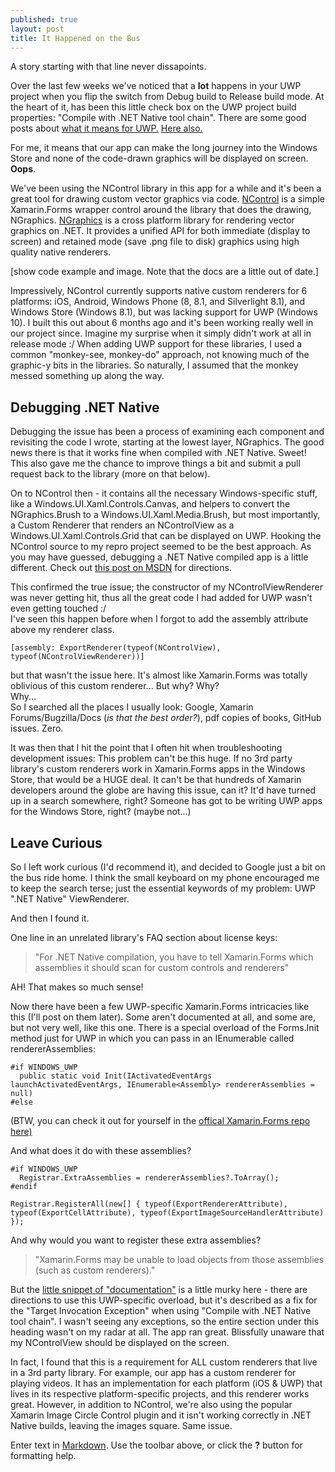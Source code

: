 ```yaml
---
published: true
layout: post
title: It Happened on the Bus
---
```

A story starting with that line never dissapoints.

Over the last few weeks we've noticed that a **lot** happens in your UWP project when you flip the switch from Debug build to Release build mode.  At the heart of it, has been this little check box on the UWP project build properties: "Compile with .NET Native tool chain".  There are some good posts about [what it means for UWP.]( https://blogs.windows.com/buildingapps/2015/08/20/net-native-what-it-means-for-universal-windows-platform-uwp-developers/#HG2ld3KGHUOiMVQI.97)  [Here also.](http://stackoverflow.com/questions/37759125/windows-store-apps-windows-8-vs-uwp)

For me, it means that our app can make the long journey into the Windows Store and none of the code-drawn graphics will be displayed on screen.  **Oops**.

We've been using the NControl library in this app for a while and it's been a great tool for drawing custom vector graphics via code.  [NControl](https://github.com/chrfalch/NControl) is a simple Xamarin.Forms wrapper control around the library that does the drawing, NGraphics.  [NGraphics](https://github.com/praeclarum/NGraphics) is a cross platform library for rendering vector graphics on .NET.  It provides a unified API for both immediate (display to screen) and retained mode (save .png file to disk) graphics using high quality native renderers.

[show code example and image. Note that the docs are a little out of date.]


Impressively, NControl currently supports native custom renderers for 6 platforms: iOS, Android, Windows Phone (8, 8.1, and Silverlight 8.1), and Windows Store (Windows 8.1), but was lacking support for UWP (Windows 10).  I built this out about 6 months ago and it's been working really well in our project since.  Imagine my surprise when it simply didn't work at all in release mode :/  When adding UWP support for these libraries, I used a common "monkey-see, monkey-do" approach, not knowing much of the graphic-y bits in the libraries.  So naturally, I assumed that the monkey messed something up along the way.
  
  
## Debugging .NET Native

Debugging the issue has been a process of examining each component and revisiting the code I wrote, starting at the lowest layer, NGraphics.  The good news there is that it works fine when compiled with .NET Native.  Sweet!  This also gave me the chance to improve things a bit and submit a pull request back to the library (more on that below). 

On to NControl then - it contains all the necessary Windows-specific stuff, like a Windows.UI.Xaml.Controls.Canvas, and helpers to convert the NGraphics.Brush to a Windows.UI.Xaml.Media.Brush, but most importantly, a Custom Renderer that renders an NControlView as a Windows.UI.Xaml.Controls.Grid that can be displayed on UWP.  Hooking the NControl source to my repro project seemed to be the best approach.  As you may have guessed, debugging a .NET Native compiled app is a little different.  Check out [this post on MSDN](https://blogs.msdn.microsoft.com/visualstudioalm/2015/07/29/debugging-net-native-windows-universal-apps/) for directions.

This confirmed the true issue; the constructor of my NControlViewRenderer was never getting hit, thus all the great code I had added for UWP wasn't even getting touched :/  
I've seen this happen before when I forgot to add the assembly attribute above my renderer class.

	[assembly: ExportRenderer(typeof(NControlView), typeof(NControlViewRenderer))]

but that wasn't the issue here.  It's almost like Xamarin.Forms was totally oblivious of this custom renderer...  But why?  Why?  
Why...  
So I searched all the places I usually look: Google, Xamarin Forums/Bugzilla/Docs (_is that the best order?_), pdf copies of books, GitHub issues.  Zero.

It was then that I hit the point that I often hit when troubleshooting development issues: This problem can't be this huge.  If no 3rd party library's custom renderers work in Xamarin.Forms apps in the Windows Store, that would be a HUGE deal.  It can't be that hundreds of Xamarin developers around the globe are having this issue, can it?  It'd have turned up in a search somewhere, right?  Someone has got to be writing UWP apps for the Windows Store, right?  (maybe not...)


## Leave Curious

So I left work curious (I'd recommend it), and decided to Google just a bit on the bus ride home.  I think the small keyboard on my phone encouraged me to keep the search terse; just the essential keywords of my problem: UWP ".NET Native" ViewRenderer.  

And then I found it.  

One line in an unrelated library's FAQ section about license keys: 
> "For .NET Native compilation, you have to tell Xamarin.Forms which assemblies it should scan for custom controls and renderers"

AH!  That makes so much sense!

Now there have been a few UWP-specific Xamarin.Forms intricacies like this (I'll post on them later).  Some aren't documented at all, and some are, but not very well, like this one.  There is a special overload of the Forms.Init method just for UWP in which you can pass in an IEnumerable called rendererAssemblies:

	#if WINDOWS_UWP
      public static void Init(IActivatedEventArgs launchActivatedEventArgs, IEnumerable<Assembly> rendererAssemblies = null)
	#else

(BTW, you can check it out for yourself in the [offical Xamarin.Forms repo here)](https://github.com/xamarin/Xamarin.Forms/blob/master/Xamarin.Forms.Platform.WinRT.Tablet/Forms.cs#L28)

And what does it do with these assemblies?

	#if WINDOWS_UWP
      Registrar.ExtraAssemblies = rendererAssemblies?.ToArray();
    #endif

	Registrar.RegisterAll(new[] { typeof(ExportRendererAttribute), typeof(ExportCellAttribute), typeof(ExportImageSourceHandlerAttribute) });

And why would you want to register these extra assemblies?
> "Xamarin.Forms may be unable to load objects from those assemblies (such as custom renderers)."  

But the [little snippet of "documentation"](https://developer.xamarin.com/guides/xamarin-forms/platform-features/windows/installation/universal/#Troubleshooting) is a little murky here - there are directions to use this UWP-specific overload, but it's described as a fix for the "Target Invocation Exception" when using "Compile with .NET Native tool chain".  I wasn't seeing any exceptions, so the entire section under this heading wasn't on my radar at all.  The app ran great.  Blissfully unaware that my NControlView should be displayed on the screen.

In fact, I found that this is a requirement for ALL custom renderers that live in a 3rd party library.  For example, our app has a custom renderer for playing videos.  It has an implementation for each platform (iOS & UWP) that lives in its respective platform-specific projects, and this renderer works great.  However, in addition to NControl, we're also using the popular Xamarin Image Circle Control plugin and it isn't working correctly in .NET Native builds, leaving the images square.  Same issue.


Enter text in [Markdown](http://daringfireball.net/projects/markdown/). Use the toolbar above, or click the **?** button for formatting help.
